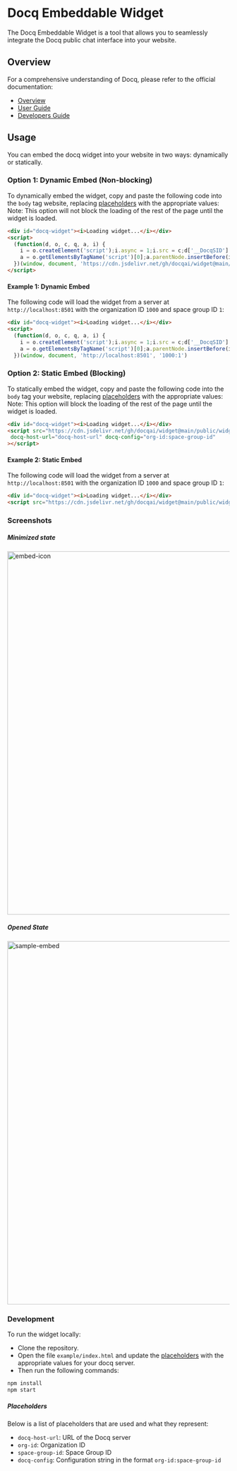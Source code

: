 # Docq Embeddable Widget

The Docq Embeddable Widget is a tool that allows you to seamlessly integrate the Docq public chat interface into your website.

## Overview

For a comprehensive understanding of Docq, please refer to the official documentation:
- [Overview](https://docqai.github.io/docq/overview/introduction/)
- [User Guide](https://docqai.github.io/docq/user-guide/getting-started/)
- [Developers Guide](https://docqai.github.io/docq/developer-guide/getting-started)

## Usage
You can embed the docq widget into your website in two ways: dynamically or statically.

### Option 1: Dynamic Embed (Non-blocking)

To dynamically embed the widget, copy and paste the following code into the `body` tag website, replacing [placeholders](https://github.com/docqai/widget#placeholders) with the appropriate values:
Note: This option will not block the loading of the rest of the page until the widget is loaded.

```html
<div id="docq-widget"><i>Loading widget...</i></div>
<script>
  (function(d, o, c, q, a, i) {
    i = o.createElement('script');i.async = 1;i.src = c;d['__DocqSID'] = a;
    a = o.getElementsByTagName('script')[0];a.parentNode.insertBefore(i, a);d['__Docq'] = q;
  })(window, document, 'https://cdn.jsdelivr.net/gh/docqai/widget@main/public/widget.js', 'docq-host-url', 'org-id:space-group-id')
</script>
```

#### Example 1: Dynamic Embed
The following code will load the widget from a server at `http://localhost:8501` with the organization ID `1000` and space group ID `1`:

```html
<div id="docq-widget"><i>Loading widget...</i></div>
<script>
  (function(d, o, c, q, a, i) {
    i = o.createElement('script');i.async = 1;i.src = c;d['__DocqSID'] = a;
    a = o.getElementsByTagName('script')[0];a.parentNode.insertBefore(i, a);d['__Docq'] = q;
  })(window, document, 'http://localhost:8501', '1000:1')
```

### Option 2: Static Embed (Blocking)

To statically embed the widget, copy and paste the following code into the `body` tag your website, replacing [placeholders](https://github.com/docqai/widget#placeholders) with the appropriate values:
Note: This option will block the loading of the rest of the page until the widget is loaded.

```html
<div id="docq-widget"><i>Loading widget...</i></div>
<script src="https://cdn.jsdelivr.net/gh/docqai/widget@main/public/widget.js"
 docq-host-url="docq-host-url" docq-config="org-id:space-group-id"
></script>
```

#### Example 2: Static Embed
The following code will load the widget from a server at `http://localhost:8501` with the organization ID `1000` and space group ID `1`:

```html
<div id="docq-widget"><i>Loading widget...</i></div>
<script src="https://cdn.jsdelivr.net/gh/docqai/widget@main/public/widget.js" docq-host-url="http://localhost:8501" docq-config="1000:1"></script>
```

### Screenshots

##### Minimized state

<img width="824" alt="embed-icon" src="https://github.com/docqai/widget/assets/64925863/195bde7a-4ff2-41bc-8687-4aa551172829">

##### Opened State

<img width="824" alt="sample-embed" src="https://github.com/docqai/widget/assets/64925863/8e5efe47-c5ca-4e46-81a7-36fe1e8d78e5">

### Development
To run the widget locally:
- Clone the repository.
- Open the file `example/index.html` and update the [placeholders](https://github.com/docqai/widget#placeholders) with the appropriate values for your docq server.
-  Then run the following commands:

```bash
npm install
npm start
```

##### Placeholders

Below is a list of placeholders that are used and what they represent:
- `docq-host-url`: URL of the Docq server
- `org-id`: Organization ID
- `space-group-id`: Space Group ID
- `docq-config`: Configuration string in the format `org-id:space-group-id`
  



